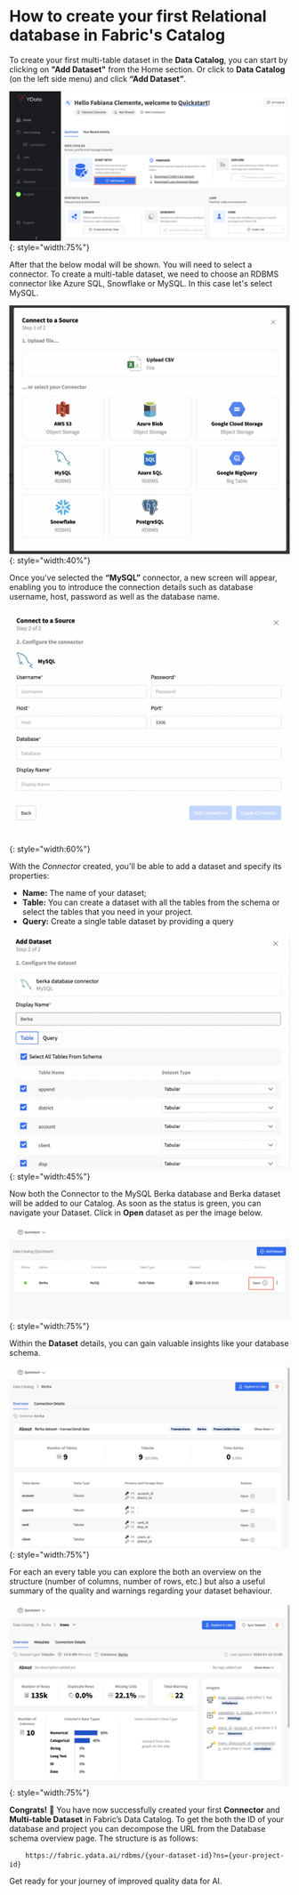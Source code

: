 # How to create your first Relational database in Fabric's Catalog

To create your first multi-table dataset in the **Data Catalog**, you can start by clicking on **"Add Dataset"** from the Home section.
Or click to **Data Catalog** (on the left side menu) and click **“Add Dataset”**.

![Create dataset with upload csv](../assets/quickstart/upload_csv/welcome_add_dataset.png){: style="width:75%"}

After that the below modal will be shown. You will need to select a connector. To create a multi-table dataset, we need to choose an RDBMS connector like Azure SQL, Snowflake or MySQL.
In this case let's select MySQL.

![Data Catalog connectors](../assets/quickstart/upload_csv/data_catalog_connectors.png){: style="width:40%"}

Once you've selected the **“MySQL”** connector, a new screen will appear, enabling you to introduce the connection details such as database username, host, password as well as the database name.

![MySQL credentials](../assets/quickstart/create_relational_database/mysql_credentials.png){: style="width:60%"}

With the *Connector* created, you'll be able to add a dataset and specify its properties:

- **Name:** The name of your dataset;
- **Table:** You can create a dataset with all the tables from the schema or select the tables that you need in your project.
- **Query:** Create a single table dataset by providing a query

![Add dataset details](../assets/quickstart/create_relational_database/mysql_dataset_creation.png){: style="width:45%"}

Now both the Connector to the MySQL Berka database and Berka dataset will be added to our Catalog.
As soon as the status is green, you can navigate your Dataset. Click in **Open** dataset as per the image below.

![Explore dataset](../assets/quickstart/create_relational_database/open_dataset.png){: style="width:75%"}

Within the **Dataset** details, you can gain valuable insights like your database schema.

![Database schema overview ](../assets/quickstart/create_relational_database/database_schema_overview.png){: style="width:75%"}

For each an every table you can explore the both an overview on the structure (number of columns, number of rows, etc.) but also a useful
summary of the quality and warnings regarding your dataset behaviour.

![Dataset profiling](../assets/quickstart/create_relational_database/table_overview.png){: style="width:75%"}

**Congrats!** 🚀 You have now successfully created your first **Connector** and **Multi-table Dataset** in Fabric’s Data Catalog.
To get the both the ID of your database and project you can decompose the URL from the Database schema overview page. The structure is as follows:

```
    https://fabric.ydata.ai/rdbms/{your-dataset-id}?ns={your-project-id}
```

Get ready for your journey of improved quality data for AI.
